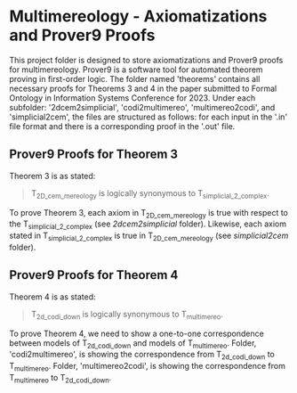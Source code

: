 # Multimereology - Axiomatizations and Prover9 Proofs
This project folder is designed to store axiomatizations and Prover9 proofs for multimereology. Prover9 is a software tool for automated theorem proving in first-order logic. The folder named 'theorems' contains all necessary proofs for Theorems 3 and 4 in the paper submitted to Formal Ontology in Information Systems Conference for 2023. Under each subfolder: '2dcem2simplicial', 'codi2multimereo', 'multimereo2codi', and 'simplicial2cem', the files are structured as follows: for each input in the '.in' file format and there is a corresponding proof in the '.out' file. 

## Prover9 Proofs for Theorem 3

Theorem 3 is as stated: 
> T<sub>2D_cem_mereology</sub> is logically synonymous to T<sub>simplicial_2_complex</sub>.

To prove Theorem 3, each axiom in T<sub>2D_cem_mereology</sub> is true with respect to the T<sub>simplicial_2_complex</sub> (see *2dcem2simplicial* folder). Likewise, each axiom stated in T<sub>simplicial_2_complex</sub> is true in T<sub>2D_cem_mereology</sub> (see *simplicial2cem* folder).

## Prover9 Proofs for Theorem 4

Theorem 4 is as stated:
> T<sub>2d_codi_down</sub> is logically synonymous to T<sub>multimereo</sub>.

To prove Theorem 4, we need to show a one-to-one correspondence between models of T<sub>2d_codi_down</sub> and models of T<sub>multimereo</sub>. Folder, 'codi2multimereo', is showing the correspondence from T<sub>2d_codi_down</sub> to T<sub>multimereo</sub>. Folder, 'multimereo2codi', is showing the correspondence from T<sub>multimereo</sub> to T<sub>2d_codi_down</sub>.